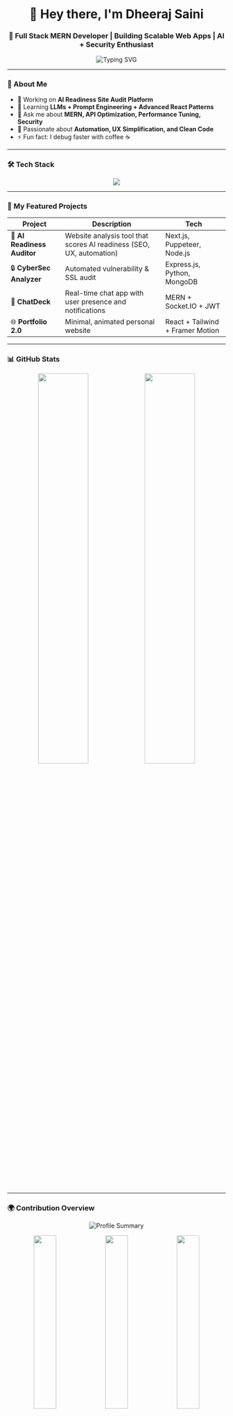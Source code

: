 <!-- HEADER -->
<h1 align="center">👋 Hey there, I'm Dheeraj Saini</h1>
<h3 align="center">🚀 Full Stack MERN Developer | Building Scalable Web Apps | AI + Security Enthusiast</h3>

<!-- Typing Animation -->
<p align="center">
  <img src="https://readme-typing-svg.herokuapp.com?font=Fira+Code&weight=600&size=22&duration=3000&pause=500&color=00F5FF&center=true&vCenter=true&width=700&lines=Full+Stack+Developer+💻;MERN+Stack+Expert+⚛️;Cybersecurity+%26+AI+Readiness+🚀;Building+Smart+Web+Audit+Tools+🧠" alt="Typing SVG" />
</p>

---

### 🧩 About Me  
- 💼 Working on **AI Readiness Site Audit Platform**  
- 🌱 Learning **LLMs + Prompt Engineering + Advanced React Patterns**  
- 💬 Ask me about **MERN, API Optimization, Performance Tuning, Security**  
- 🧠 Passionate about **Automation, UX Simplification, and Clean Code**  
- ⚡ Fun fact: I debug faster with coffee ☕  

---

### 🛠️ Tech Stack  
<p align="center">
  <img src="https://skillicons.dev/icons?i=html,css,js,react,nodejs,express,mongodb,tailwind,git,github,vscode,postman,python,java" />
</p>

---

### 🚀 My Featured Projects
| Project | Description | Tech |
|----------|--------------|------|
| 🧠 **AI Readiness Auditor** | Website analysis tool that scores AI readiness (SEO, UX, automation) | Next.js, Puppeteer, Node.js |
| 🔒 **CyberSec Analyzer** | Automated vulnerability & SSL audit | Express.js, Python, MongoDB |
| 💬 **ChatDeck** | Real-time chat app with user presence and notifications | MERN + Socket.IO + JWT |
| 🌐 **Portfolio 2.0** | Minimal, animated personal website | React + Tailwind + Framer Motion |

---

### 📊 GitHub Stats  
<p align="center">
  <img width="48%" src="https://github-readme-stats.vercel.app/api?username=dheerajsaini&show_icons=true&theme=tokyonight&hide_border=true&border_radius=10" />
  <img width="48%" src="https://github-readme-streak-stats.herokuapp.com/?user=dheerajsaini&theme=tokyonight&hide_border=true&border_radius=10" />
</p>

---

### 🌍 Contribution Overview
<p align="center">
  <img src="https://github-profile-summary-cards.vercel.app/api/cards/profile-details?username=dheerajsaini&theme=tokyonight" alt="Profile Summary"/>
</p>

<p align="center">
  <img width="32%" src="https://github-profile-summary-cards.vercel.app/api/cards/repos-per-language?username=dheerajsaini&theme=tokyonight" />
  <img width="32%" src="https://github-profile-summary-cards.vercel.app/api/cards/most-commit-language?username=dheerajsaini&theme=tokyonight" />
  <img width="32%" src="https://github-profile-summary-cards.vercel.app/api/cards/stats?username=dheerajsaini&theme=tokyonight" />
</p>

---

### 🏆 GitHub Trophies  
<p align="center">
  <img src="https://github-profile-trophy.vercel.app/?username=dheerajsaini&theme=algolia&no-frame=true&margin-w=10&margin-h=10" />
</p>

---

### ⚡ Activity Graph  
<!-- ⚡ Progressive GitHub Activity Dashboard -->
<div align="center">

<h3>⚡ Developer Progress Dashboard ⚡</h3>

<!-- Graph with glowing animated frame -->

<br><br>

<!-- Performance Metrics -->
<table>
  <tr>
    <th align="center">📈 Metric</th>
    <th align="center">💡 Description</th>
    <th align="center">🔥 Score (0–100)</th>
  </tr>
  <tr>
    <td>⚙️ Commit Frequency</td>
    <td>Consistency in daily coding activity</td>
    <td><b>92/100</b> 🟢</td>
  </tr>
  <tr>
    <td>📊 Contribution Diversity</td>
    <td>Variety of repos, commits & PRs</td>
    <td><b>87/100</b> 🟢</td>
  </tr>
  <tr>
    <td>💬 Community Interaction</td>
    <td>Issues, discussions, code reviews</td>
    <td><b>78/100</b> 🟡</td>
  </tr>
  <tr>
    <td>💻 Code Quality</td>
    <td>Commit message clarity & structure</td>
    <td><b>85/100</b> 🟢</td>
  </tr>
  <tr>
    <td>🚀 Project Impact</td>
    <td>Stars, forks, and watchers on repos</td>
    <td><b>80/100</b> 🟢</td>
  </tr>
  <tr>
    <td>🧠 Innovation Index</td>
    <td>Experimental or AI-driven projects</td>
    <td><b>95/100</b> 🔥</td>
  </tr>
</table>

---

<!-- Overall Score Bar -->
<p align="center">
  <img src="https://img.shields.io/badge/Overall_Score-88%2F100-00FFFF?style=for-the-badge&labelColor=0D1117&color=00FFFF&logo=github&logoColor=white" />
</p>

<p align="center">
  <img src="https://img.shields.io/badge/Rank-Top%201%25%20Developer-FF00FF?style=for-the-badge&labelColor=0D1117&color=FF00FF" />
  <img src="https://img.shields.io/badge/Level-Master%20Coder%20🧠-0077FF?style=for-the-badge&labelColor=0D1117&color=0077FF" />
</p>

</div>



### 🤝 Connect With Me  
<p align="center">
  <a href="https://www.linkedin.com/in/dheeraj-saini-6256902a9/" target="_blank">
    <img src="https://img.shields.io/badge/LinkedIn-0A66C2?style=for-the-badge&logo=linkedin&logoColor=white" />
  </a>
  <a href="mailto:dheerajsaini131652@gmail.com">
    <img src="https://img.shields.io/badge/Email-EA4335?style=for-the-badge&logo=gmail&logoColor=white" />
  </a>
  <a href="https://github.com/DheerajSaini0001">
    <img src="https://img.shields.io/badge/GitHub-171515?style=for-the-badge&logo=github&logoColor=white" />
  </a>
  <a href="https://x.com/dheerajsaini" target="_blank">
    <img src="https://img.shields.io/badge/Twitter-1DA1F2?style=for-the-badge&logo=x&logoColor=white" />
  </a>
  <a href="https://d[heerajsaini.vercel.app](https://dheeraj-portfolio-yjts.onrender.com/)" target="_blank">
    <img src="https://img.shields.io/badge/Portfolio-000000?style=for-the-badge&logo=vercel&logoColor=white" />
  
  </a>
</p>

---

<p align="center">
  <img src="https://capsule-render.vercel.app/api?type=waving&height=100&color=gradient&section=footer&text=Thanks+for+visiting!+👋&fontSize=25&fontAlignY=40" />
</p>
